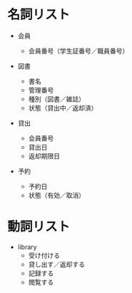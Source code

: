 # 名詞リスト
- 会員
  - 会員番号（学生証番号／職員番号）

- 図書
  - 書名
  - 管理番号
  - 種別（図書／雑誌）
  - 状態（貸出中／返却済）

- 貸出
  - 会員番号
  - 貸出日
  - 返却期限日

- 予約
  - 予約日
  - 状態（有効／取消）



# 動詞リスト
- library
  + 受け付ける
  + 貸し出す／返却する
  + 記録する
  + 閲覧する
